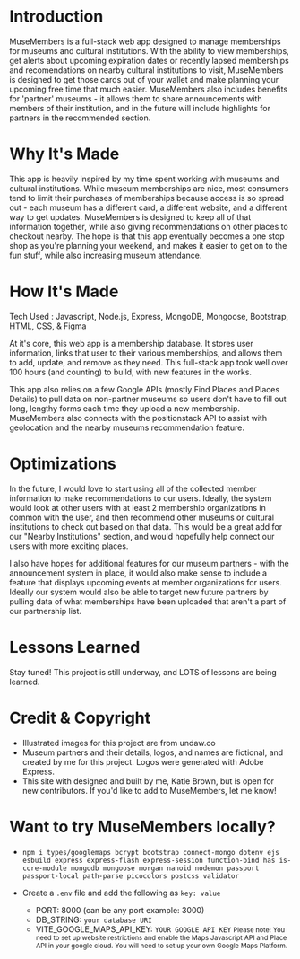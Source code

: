 # Introduction
MuseMembers is a full-stack web app designed to manage memberships for museums and cultural institutions. With the ability to view memberships, get alerts about upcoming expiration dates or recently lapsed memberships and recomendations on nearby cultural institutions to visit, MuseMembers is designed to get those cards out of your wallet and make planning your upcoming free time that much easier. MuseMembers also includes benefits for 'partner' museums - it allows them to share announcements with members of their institution, and in the future will include highlights for partners in the recommended section.

# Why It's Made
This app is heavily inspired by my time spent working with museums and cultural institutions. While museum memberships are nice, most consumers tend to limit their purchases of memberships because access is so spread out - each museum has a different card, a different website, and a different way to get updates. MuseMembers is designed to keep all of that information together, while also giving recommendations on other places to checkout nearby. The hope is that this app eventually becomes a one stop shop as you're planning your weekend, and makes it easier to get on to the fun stuff, while also increasing museum attendance.

# How It's Made
Tech Used : Javascript, Node.js, Express, MongoDB, Mongoose, Bootstrap, HTML, CSS, & Figma

At it's core, this web app is a membership database. It stores user information, links that user to their various memberships, and allows them to add, update, and remove as they need. This full-stack app took well over 100 hours (and counting) to build, with new features in the works. 

This app also relies on a few Google APIs (mostly Find Places and Places Details) to pull data on non-partner museums so users don't have to fill out long, lengthy forms each time they upload a new membership. MuseMembers also connects with the positionstack API to assist with geolocation and the nearby museums recommendation feature.

# Optimizations
In the future, I would love to start using all of the collected member information to make recommendations to our users. Ideally, the system would look at other users with at least 2 membership organizations in common with the user, and then recommend other museums or cultural institutions to check out based on that data. This would be a great add for our "Nearby Institutions" section, and would hopefully help connect our users with more exciting places.

I also have hopes for additional features for our museum partners - with the announcement system in place, it would also make sense to include a feature that displays upcoming events at member organizations for users. Ideally our system would also be able to target new future partners by pulling data of what memberships have been uploaded that aren't a part of our partnership list.

# Lessons Learned
Stay tuned! This project is still underway, and LOTS of lessons are being learned.

# Credit & Copyright
- Illustrated images for this project are from undaw.co
- Museum partners and their details, logos, and names are fictional, and created by me for this project. Logos were generated with Adobe Express.
- This site with designed and built by me, Katie Brown, but is open for new contributors. If you'd like to add to MuseMembers, let me know!

# Want to try MuseMembers locally?

- `npm i types/googlemaps bcrypt bootstrap connect-mongo dotenv ejs esbuild express express-flash express-session function-bind has is-core-module mongodb mongoose morgan nanoid nodemon passport passport-local path-parse picocolors postcss validator`

- Create a `.env` file and add the following as `key: value` 
  - PORT: 8000 (can be any port example: 3000) 
  - DB_STRING: `your database URI` 
  - VITE_GOOGLE_MAPS_API_KEY: `YOUR GOOGLE API KEY`
    <small> Please note: You need to set up website restrictions and enable the Maps Javascript API and Place API in your google cloud. You will need to set up your own Google Maps Platform. </small>
